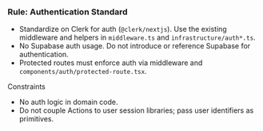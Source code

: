 ### Rule: Authentication Standard

- Standardize on Clerk for auth (`@clerk/nextjs`). Use the existing middleware and helpers in `middleware.ts` and `infrastructure/auth*.ts`.
- No Supabase auth usage. Do not introduce or reference Supabase for authentication.
- Protected routes must enforce auth via middleware and `components/auth/protected-route.tsx`.

Constraints
- No auth logic in domain code.
- Do not couple Actions to user session libraries; pass user identifiers as primitives.

